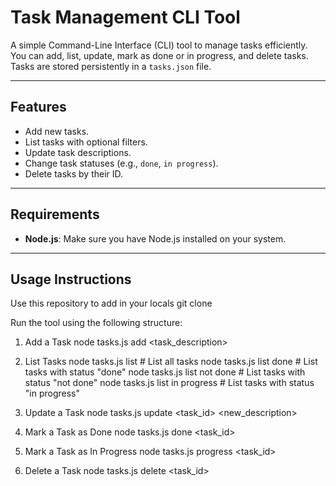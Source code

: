 # Task Management CLI Tool

A simple Command-Line Interface (CLI) tool to manage tasks efficiently. You can add, list, update, mark as done or in progress, and delete tasks. Tasks are stored persistently in a `tasks.json` file.

---

## Features

- Add new tasks.
- List tasks with optional filters.
- Update task descriptions.
- Change task statuses (e.g., `done`, `in progress`).
- Delete tasks by their ID.

---

## Requirements

- **Node.js**: Make sure you have Node.js installed on your system.

---

## Usage Instructions

Use this repository to add in your locals
git clone 

Run the tool using the following structure:

1. Add a Task
   node tasks.js add <task_description>

2. List Tasks
   node tasks.js list            # List all tasks
   node tasks.js list done       # List tasks with status "done"
   node tasks.js list not done   # List tasks with status "not done"
   node tasks.js list in progress # List tasks with status "in progress"
   
3. Update a Task
   node tasks.js update <task_id> <new_description>
   
4. Mark a Task as Done
   node tasks.js done <task_id>

5. Mark a Task as In Progress
   node tasks.js progress <task_id>

6. Delete a Task
   node tasks.js delete <task_id>







